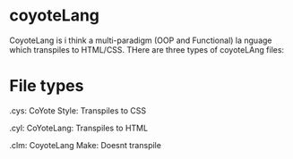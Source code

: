 # coyoteLang
CoyoteLang is i think a multi-paradigm (OOP and Functional) la nguage which transpiles to HTML/CSS.
THere are three types of coyoteLAng files:

# File types
.cys: CoYote Style: Transpiles to CSS

.cyl: CoYoteLang: Transpiles to HTML

.clm: CoyoteLang Make: Doesnt transpile

